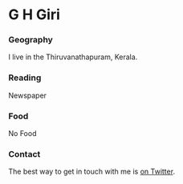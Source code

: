# G H Giri

### Geography

I live in the Thiruvanathapuram, Kerala.

### Reading

Newspaper

### Food

No Food 

### Contact

The best way to get in touch with me is [on Twitter](https://instagram/giri_gh).
